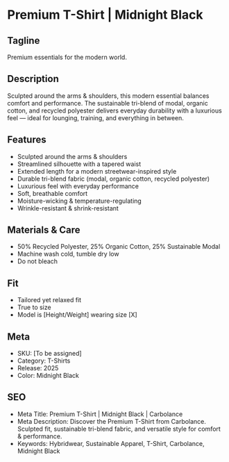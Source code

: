 # Premium T-Shirt | Midnight Black

## Tagline
Premium essentials for the modern world.

## Description
Sculpted around the arms & shoulders, this modern essential balances comfort and performance. The sustainable tri-blend of modal, organic cotton, and recycled polyester delivers everyday durability with a luxurious feel — ideal for lounging, training, and everything in between.

## Features
- Sculpted around the arms & shoulders
- Streamlined silhouette with a tapered waist
- Extended length for a modern streetwear-inspired style
- Durable tri-blend fabric (modal, organic cotton, recycled polyester)
- Luxurious feel with everyday performance
- Soft, breathable comfort
- Moisture-wicking & temperature-regulating
- Wrinkle-resistant & shrink-resistant

## Materials & Care
- 50% Recycled Polyester, 25% Organic Cotton, 25% Sustainable Modal
- Machine wash cold, tumble dry low
- Do not bleach

## Fit
- Tailored yet relaxed fit
- True to size
- Model is [Height/Weight] wearing size [X]

## Meta
- SKU: [To be assigned]
- Category: T-Shirts
- Release: 2025
- Color: Midnight Black

## SEO
- Meta Title: Premium T-Shirt | Midnight Black | Carbolance
- Meta Description: Discover the Premium T-Shirt from Carbolance. Sculpted fit, sustainable tri-blend fabric, and versatile style for comfort & performance.
- Keywords: Hybridwear, Sustainable Apparel, T-Shirt, Carbolance, Midnight Black
